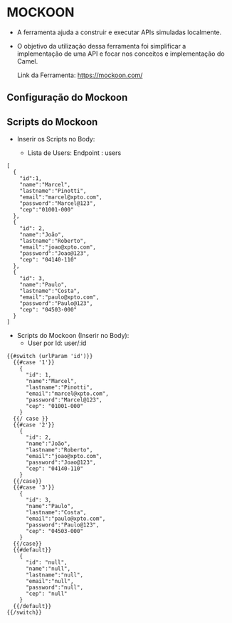 # MOCKOON #

- A ferramenta ajuda a construir e executar APIs simuladas localmente.

- O objetivo da utilização dessa ferramenta foi simplificar a implementação de uma API e focar nos conceitos e implementação do Camel.

  Link da Ferramenta: https://mockoon.com/

## Configuração do Mockoon ## 





## Scripts do Mockoon ## 


- Inserir os Scripts no Body:

  - Lista de Users: Endpoint : users

```
[
  {
    "id":1,
    "name":"Marcel",
    "lastname":"Pinotti",
    "email":"marcel@xpto.com",
    "password":"Marcel@123",
    "cep":"01001-000"
  },
  {
    "id": 2,
    "name":"João",
    "lastname":"Roberto",
    "email":"joao@xpto.com",
    "password":"Joao@123",
    "cep": "04140-110"
  },
  {
    "id": 3,
    "name":"Paulo",
    "lastname":"Costa",
    "email":"paulo@xpto.com",
    "password":"Paulo@123",
    "cep": "04503-000"
  }
]
```

- Scripts do Mockoon (Inserir no Body):
  - User por Id: user/:id

```
{{#switch (urlParam 'id')}}
  {{#case '1'}}
    {
      "id": 1,
      "name":"Marcel",
      "lastname":"Pinotti",
      "email":"marcel@xpto.com",
      "password":"Marcel@123",
      "cep": "01001-000"
    }
  {{/ case }}
  {{#case '2'}}
    {
      "id": 2,
      "name":"João",
      "lastname":"Roberto",
      "email":"joao@xpto.com",
      "password":"Joao@123",
      "cep": "04140-110"
    }
  {{/case}}
  {{#case '3'}}
    {
      "id": 3,
      "name":"Paulo",
      "lastname":"Costa",
      "email":"paulo@xpto.com",
      "password":"Paulo@123",
      "cep": "04503-000"
    }
  {{/case}}
  {{#default}}
    {
      "id": "null",
      "name":"null",
      "lastname":"null",
      "email":"null",
      "password":"null",
      "cep": "null"
    }
  {{/default}}
{{/switch}}
```